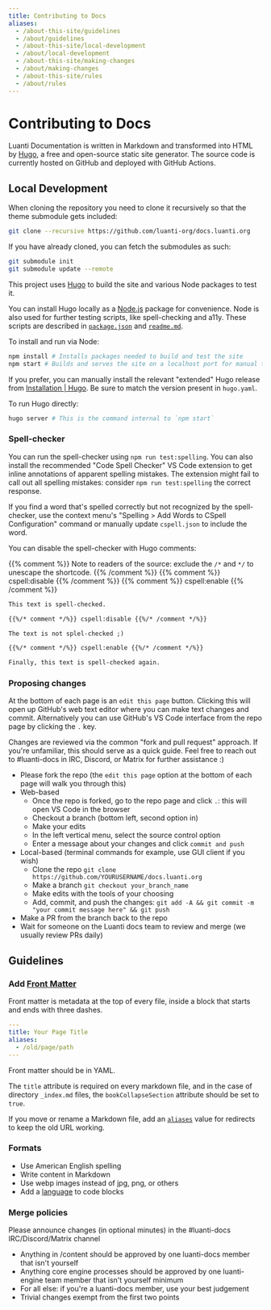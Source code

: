 ```yaml
---
title: Contributing to Docs
aliases:
  - /about-this-site/guidelines
  - /about/guidelines
  - /about-this-site/local-development
  - /about/local-development
  - /about-this-site/making-changes
  - /about/making-changes
  - /about-this-site/rules
  - /about/rules
---
```


# Contributing to Docs

Luanti Documentation is written in Markdown and transformed into HTML by [Hugo](https://gohugo.io), a free and open-source static site generator. The source code is currently hosted on GitHub and deployed with GitHub Actions.

## Local Development

When cloning the repository you need to clone it recursively so that the theme submodule gets included:

```bash
git clone --recursive https://github.com/luanti-org/docs.luanti.org
```

If you have already cloned, you can fetch the submodules as such:

```bash
git submodule init
git submodule update --remote
```

This project uses [Hugo](https://gohugo.io/) to build the site and various Node packages to test it.

You can install Hugo locally as a [Node.js](https://nodejs.org) package for convenience. Node is also used for further testing scripts, like spell-checking and a11y. These scripts are described in [`package.json`](https://github.com/luanti-org/docs.luanti.org/blob/master/package.json) and [`readme.md`](https://github.com/luanti-org/docs.luanti.org/blob/master/README.md).

To install and run via Node:

```bash
npm install # Installs packages needed to build and test the site
npm start # Builds and serves the site on a localhost port for manual testing
```

If you prefer, you can manually install the relevant "extended" Hugo release from [Installation | Hugo](https://gohugo.io/installation/). Be sure to match the version present in `hugo.yaml`.

To run Hugo directly:

```bash
hugo server # This is the command internal to `npm start`
```

### Spell-checker

You can run the spell-checker using `npm run test:spelling`. You can also install the recommended "Code Spell Checker" VS Code extension to get inline annotations of apparent spelling mistakes. The extension might fail to call out all spelling mistakes: consider `npm run test:spelling` the correct response.

If you find a word that's spelled correctly but not recognized by the spell-checker, use the context menu's "Spelling > Add Words to CSpell Configuration" command or manually update `cspell.json` to include the word.

You can disable the spell-checker with Hugo comments:

{{% comment %}} Note to readers of the source: exclude the `/*` and `*/` to unescape the shortcode. {{% /comment %}}
{{% comment %}} cspell:disable {{% /comment %}}
{{% comment %}} cspell:enable {{% /comment %}}

```md
This text is spell-checked.

{{%/* comment */%}} cspell:disable {{%/* /comment */%}}

The text is not splel-checked ;)

{{%/* comment */%}} cspell:enable {{%/* /comment */%}}

Finally, this text is spell-checked again.
```

### Proposing changes

At the bottom of each page is an `edit this page` button. Clicking this will open up GitHub's web text editor where you can make text changes and commit. Alternatively you can use GitHub's VS Code interface from the repo page by clicking the `.` key.

Changes are reviewed via the common "fork and pull request" approach. If you're unfamiliar, this should serve as a quick guide. Feel free to reach out to #luanti-docs in IRC, Discord, or Matrix for further assistance :)

- Please fork the repo (the `edit this page` option at the bottom of each page will walk you through this)
- Web-based
  - Once the repo is forked, go to the repo page and click `.`: this will open VS Code in the browser
  - Checkout a branch (bottom left, second option in)
  - Make your edits
  - In the left vertical menu, select the source control option
  - Enter a message about your changes and click `commit and push`
- Local-based (terminal commands for example, use GUI client if you wish)
  - Clone the repo `git clone https://github.com/YOURUSERNAME/docs.luanti.org`
  - Make a branch `git checkout your_branch_name`
  - Make edits with the tools of your choosing
  - Add, commit, and push the changes: `git add -A && git commit -m "your commit message here" && git push`
- Make a PR from the branch back to the repo
- Wait for someone on the Luanti docs team to review and merge (we usually review PRs daily)

## Guidelines

### Add [Front Matter](https://gohugo.io/content-management/front-matter/)

Front matter is metadata at the top of every file, inside a block that starts and ends with three dashes.

```yaml
---
title: Your Page Title
aliases:
  - /old/page/path
---
```

Front matter should be in YAML.

The `title` attribute is required on every markdown file, and in the case of directory `_index.md` files, the `bookCollapseSection` attribute should be set to `true`.

If you move or rename a Markdown file, add an [`aliases`](https://gohugo.io/content-management/urls/#aliases) value for redirects to keep the old URL working.

### Formats

- Use American English spelling
- Write content in Markdown
- Use webp images instead of jpg, png, or others
- Add a [language](https://docs.github.com/en/get-started/writing-on-github/working-with-advanced-formatting/creating-and-highlighting-code-blocks#syntax-highlighting) to code blocks

### Merge policies

Please announce changes (in optional minutes) in the #luanti-docs IRC/Discord/Matrix channel

- Anything in /content should be approved by one luanti-docs member that isn't yourself
- Anything core engine processes should be approved by one luanti-engine team member that isn't yourself minimum
- For all else: if you're a luanti-docs member, use your best judgement
- Trivial changes exempt from the first two points
